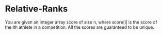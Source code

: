 # Relative-Ranks
You are given an integer array score of size n, where score[i] is the score of the ith athlete in a competition. All the scores are guaranteed to be unique.
